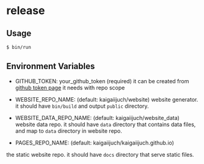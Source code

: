 # release

## Usage

```bash
$ bin/run
```

## Environment Variables

* GITHUB_TOKEN: your_github_token (required)
it can be created from [github token page](https://github.com/settings/tokens/new?scopes=repo) it needs with repo scope

* WEBSITE_REPO_NAME: (default: kaigaiijuch/website)
website generator. it should have `bin/build` and output `public` directory.

* WEBSITE_DATA_REPO_NAME: (default: kaigaiijuch/website_data)
website data repo. it should have `data` directory that contains data files, and map to `data` directory in website repo.

* PAGES_REPO_NAME: (default: kaigaiijuch/kaigaiijuch.github.io)

the static website repo. it should have `docs` directory that serve static files.

